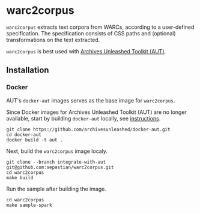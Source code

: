 # warc2corpus

`warc2corpus` extracts text corpora from WARCs, according to a user-defined specification. The specification consists of CSS paths and (optional) transformations on the text extracted.

`warc2corpus` is best used with [Archives Unleashed Toolkit (AUT)](https://archivesunleashed.org/).


## Installation

### Docker

AUT's `docker-aut` images serves as the base image for `warc2corpus`.

Since Docker images for Archives Unleashed Toolkit (AUT) are no longer available,
start by building `docker-aut` locally, see [instructions](https://github.com/archivesunleashed/docker-aut/).

```shell
git clone https://github.com/archivesunleashed/docker-aut.git
cd docker-aut
docker build -t aut .
```

Next, build the `warc2corpus` image localy.

```shell
git clone --branch integrate-with-aut git@github.com:sepastian/warc2corpus.git
cd warc2corpus
make build
```

Run the sample after building the image.

```shell
cd warc2corpus
make sample-spark
```
